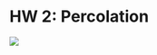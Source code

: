 # HW 2: Percolation

<img src="percolation.gif" class="center">

<style>
.center {
    display: block;
    margin-left: auto;
    margin-right: auto;
}
</style>